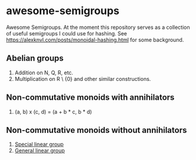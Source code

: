 # awesome-semigroups
Awesome Semigroups. At the moment this repository serves as a collection of useful semigroups I could use for hashing. See https://alexknvl.com/posts/monoidal-hashing.html for some background.

## Abelian groups
1. Addition on N, Q, R, etc.
2. Multiplication on R \ {0} and other similar constructions.

## Non-commutative monoids with annihilators
1. (a, b) x (c, d) = (a + b * c, b * d)

## Non-commutative monoids without annihilators
1. [Special linear group](https://en.wikipedia.org/wiki/Special_linear_group)
2. [General linear group](https://en.wikipedia.org/wiki/General_linear_group)
